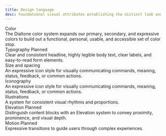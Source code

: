 ```yaml
---
title: Design language
desc: Foundational visual attributes establishing the distinct look and feel of Dialpad products.
---
```


<div class="dialtone-wall">
  <router-link class="dialtone-wall__item" to="/design/colors/">
    <div class="dialtone-wall__details">
      <div class="dialtone-wall__title">
        <span class="dialtone-wall__title-text">Color</span>
      </div>
      <div class="dialtone-wall__description">The Dialtone color system expands our primary, secondary, and expressive colors to build out a functional, personal, usable, and accessible set of color stop.</div>
    </div>
  </router-link>
  <div class="dialtone-wall__item dialtone-wall__item--disabled" to="/design/typography/">
    <div class="dialtone-wall__details">
      <div class="dialtone-wall__title">
        <span class="dialtone-wall__title-text">Typography</span>
        <span class="d-badge d-badge d-badge--purple-500">Planned</span>
      </div>
      <div class="dialtone-wall__description">Clear and consistent headline, highly legible body text, clear labels, and easy-to-read form elements.</div>
    </div>
  </div>
  <router-link class="dialtone-wall__item" to="/design/size-and-spacing/">
    <div class="dialtone-wall__details">
      <div class="dialtone-wall__title">
        <span class="dialtone-wall__title-text">Size and spacing</span>
      </div>
      <div class="dialtone-wall__description">An expressive icon style for visually communicating commands, meaning, status, feedback, or common actions.</div>
    </div>
  </router-link>
  <router-link class="dialtone-wall__item" to="/design/icons/">
    <div class="dialtone-wall__details">
      <div class="dialtone-wall__title">
        <span class="dialtone-wall__title-text">Iconography</span>
      </div>
      <div class="dialtone-wall__description">An expressive icon style for visually communicating commands, meaning, status, feedback, or common actions.</div>
    </div>
  </router-link>
  <router-link class="dialtone-wall__item" to="/design/icons/">
    <div class="dialtone-wall__details">
      <div class="dialtone-wall__title">
        <span class="dialtone-wall__title-text">Illustrations</span>
      </div>
      <div class="dialtone-wall__description">A system for consistent visual rhythms and proportions.</div>
    </div>
  </router-link>
  <div class="dialtone-wall__item dialtone-wall__item--disabled" to="/design/typography/">
    <div class="dialtone-wall__details">
      <div class="dialtone-wall__title">
        <span class="dialtone-wall__title-text">Elevation</span>
        <span class="d-badge d-badge d-badge--purple-500">Planned</span>
      </div>
      <div class="dialtone-wall__description">Distinguish content blocks with an Elevation system to convey proximity, prominence, and visual depth.</div>
    </div>
  </div>
  <div class="dialtone-wall__item dialtone-wall__item--disabled" to="/design/typography/">
    <div class="dialtone-wall__details">
      <div class="dialtone-wall__title">
        <span class="dialtone-wall__title-text">Motion</span>
        <span class="d-badge d-badge d-badge--purple-500">Planned</span>
      </div>
      <div class="dialtone-wall__description">Expressive transitions to guide users through complex experiences.</div>
    </div>
  </div>
</div>
